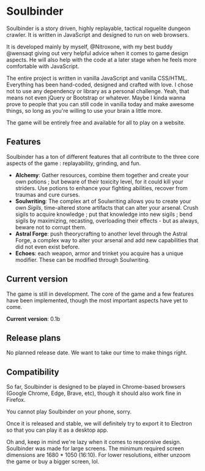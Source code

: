 
# Soulbinder

Soulbinder is a story driven, highly replayable, tactical roguelite dungeon crawler. It is written in JavaScript and designed to run on web browsers.

It is developed mainly by myself, @Nitroxone, with my best buddy @wensaqt giving out very helpful advice when it comes to game design aspects. He will also help with the code at a later stage when he feels more comfortable with JavaScript.

The entire project is written in vanilla JavaScript and vanilla CSS/HTML. Everything has been hand-coded, designed and crafted with love. I chose not to use any dependency or library as a personal challenge. Yeah, that means not even jQuery or Bootstrap or whatever. Maybe I kinda wanna prove to people that you can still code in vanilla today and make awesome things, so long as you're willing to use your brain a little more.

The game will be entirely free and available for all to play on a website. 

## Features
Soulbinder has a ton of different features that all contribute to the three core aspects of the game : replayability, grinding, and fun.

- **Alchemy**: Gather resources, combine them together and create your own potions ; but beware of their toxicity level, for it could kill your striders. Use potions to enhance your fighting abilities, recover from traumas and cure curses.
- **Soulwriting**: The complex art of Soulwriting allows you to create your own *Sigils*, time-altered stone artifacts that can alter your arsenal. Crush sigils to acquire knowledge ; put that knowledge into new sigils ; bend sigils by maximizing, recasting, overloading their effects - but as always, beware not to corrupt them.
- **Astral Forge**: push theorycrafting to another level through the Astral Forge, a complex way to alter your arsenal and add new capabilities that did not even exist before.
- **Echoes**: each weapon, armor and trinket you acquire has a unique modifier. These can be modified through Soulwriting.

## Current version

The game is still in development. The core of the game and a few features have been implemented, though the most important aspects have yet to come. 

**Current version**: 0.1b

## Release plans

No planned release date. We want to take our time to make things right.

## Compatibility

So far, Soulbinder is designed to be played in Chrome-based browsers (Google Chrome, Edge, Brave, etc), though it should also work fine in Firefox.

You cannot play Soulbinder on your phone, sorry. 

Once it is released and stable, we will definitely try to export it to Electron so that you can play it as a desktop app.

Oh and, keep in mind we're lazy when it comes to responsive design. Soulbinder was made for large screens. The minimum required screen dimensions are 1680 * 1050 (16:10). For lower resolutions, either unzoom the game or buy a bigger screen, lol.
